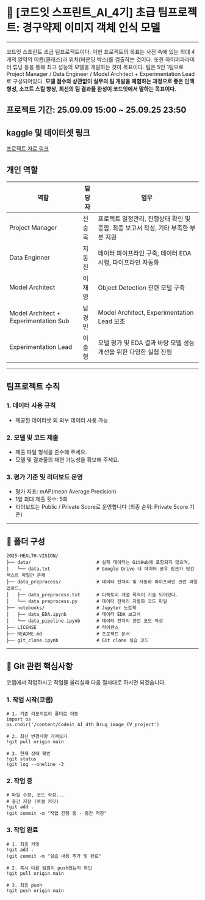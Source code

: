 # 📌 [코드잇 스프린트_AI_4기] 초급 팀프로젝트: 경구약제 이미지 객체 인식 모델
---
코드잇 스프린트 초급 팀프로젝트이다. 이번 프로젝트의 목표는 사진 속에 있는 최대 4개의 알약의 이름(클래스)과 위치(바운딩 박스)를 검출하는 것이다. 또한 하이퍼파라미터 튜닝 등을 통해 최고 성능의 모델을 개발하는 것이 목표이다.
팀은 5인 1팀으로 Project Manager / Data Engineer / Model Architect + Experimentation Lead 로 구성되어있다.
**모델 점수와 상관없이 실무의 팀 개발을 체험하는 과정으로 좋은 인맥 형성, 소프트 스킬 향상, 최선의 팀 결과물 완성이 코드잇에서 말하는 목표이다.**

## 프로젝트 기간: 25.09.09 15:00 ~ 25.09.25 23:50

## kaggle 및 데이터셋 링크
[프로젝트 자료 링크](https://www.kaggle.com/competitions/ai04-level1-project/data)

## 개인 역할

|역할|담당자|업무|
|----|-----|-----|
|Project Manager|신승목|프로젝트 일정관리, 진행상태 확인 및 종합. 최종 보고서 작성, 기타 부족한 부분 지원|
|Data Enginner|지동진|데이터 파이프라인 구축, 데이터 EDA 시행, 파이프라인 자동화|
|Model Architect|이재영|Object Detection 관련 모델 구축|
|Model Architect + Experimentation Sub|남경민|Model Architect, Experimentation Lead 보조|
|Experimentation Lead|이솔형|모델 평가 및 EDA 결과 바탕 모델 성능 개선을 위한 다양한 실험 진행|

---

## 팀프로젝트 수칙
### 1. 데이터 사용 규칙
- 제공된 데이터셋 외 외부 데이터 사용 가능
### 2. 모델 및 코드 제출
- 제출 파일 형식을 준수해 주세요.
- 모델 및 결과물의 재현 가능성을 확보해 주세요.
### 3. 평가 기준 및 리더보드 운영
- 평가 지표: mAP(mean Average Precision)
- 1일 최대 제출 횟수: 5회
- 리더보드는 Public / Private Score로 운영합니다 (최종 순위: Private Score 기준)
---

## 📂 폴더 구성
```
2025-HEALTH-VISION/
├── data/                        # 실제 데이터는 GitHub에 포함되지 않으며,
│   └── data.txt                 # Google Drive 내 데이터 공유 링크가 담긴 텍스트 파일만 존재
├── data_preprocess/             # 데이터 전처리 및 자동화 파이프라인 관련 파일 업로드,
│   ├── data_preprocess.txt      # 디렉토리 개설 목적이 기술 되어있다.
│   └── data_preprocess.py       # 데이터 전처리 자동화 코드 파일
├── notebooks/                   # Jupyter 노트북
│   ├── data_EDA.ipynb           # 데이터 EDA 보고서
│   └── data_pipeline.ipynb      # 데이터 전처리 관련 코드 작성
├── LICENSE                      # 라이센스
├── README.md                    # 프로젝트 문서
├── git_clone.ipynb              # Git clone 실습 코드 
```

---
## 🔧 Git 관련 핵심사항
코랩에서 작업하시고 작업물 올리실때 다음 절차대로 하시면 되겠습니다.
### 1. 작업 시작(코랩)
```
# 1. 기존 리포지토리 폴더로 이동
import os
os.chdir('/content/Codeit_AI_4th_Drug_image_CV_project')

# 2. 최신 변경사항 가져오기
!git pull origin main

# 3. 현재 상태 확인
!git status
!git log --oneline -3
```
### 2. 작업 중
```
# 파일 수정, 코드 작성...
# 중간 저장 (로컬 커밋)
!git add .
!git commit -m "작업 진행 중 - 중간 저장"
```
### 3. 작업 완료
```
# 1. 최종 커밋
!git add .
!git commit -m "실습 내용 추가 및 완료"

# 2. 혹시 다른 팀원이 push했는지 확인
!git pull origin main

# 3. 최종 push
!git push origin main
```

